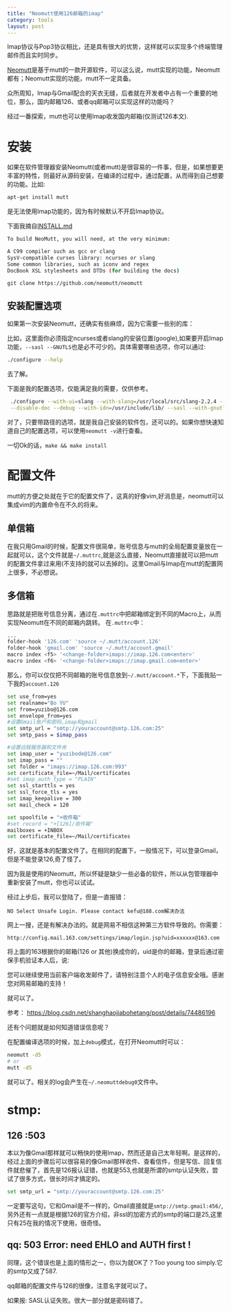 ```yaml
---
title: "Neomutt使用126邮箱的imap"
category: tools
layout: post
---
```


Imap协议与Pop3协议相比，还是具有很大的优势，这样就可以实现多个终端管理邮件而且实时同步。

[Neomutt](https://github.com/neomutt/neomutt)是基于mutt的一款开源软件，可以这么说，mutt实现的功能，Neomutt都有；Neomutt实现的功能，mutt不一定具备。

众所周知，Imap与Gmail配合的天衣无缝，后者就在开发者中占有一个重要的地位，那么，国内邮箱126、或者qq邮箱可以实现这样的功能吗？

经过一番探索，mutt也可以使用Imap收发国内邮箱(仅测试126本文).

# 安装
如果在软件管理器安装Neomutt(或者mutt)是很容易的一件事，但是，如果想要更丰富的特性，则最好从源码安装，在编译的过程中，通过配置，从而得到自己想要的功能。比如:

```bash
apt-get install mutt
```

是无法使用Imap功能的，因为有时候默认不开启Imap协议。

下面我摘自[INSTALL.md](https://github.com/neomutt/neomutt/blob/master/INSTALL.md)

```bash
To build NeoMutt, you will need, at the very minimum:

A C99 compiler such as gcc or clang
SysV-compatible curses library: ncurses or slang
Some common libraries, such as iconv and regex
DocBook XSL stylesheets and DTDs (for building the docs)
```

```git
git clone https://github.com/neomutt/neomutt
```

## 安装配置选项
如果第一次安装Neomutt，还确实有些麻烦，因为它需要一些别的库：


比如，这里面你必须指定ncurses或者slang的安装位置(google),如果要开启Imap功能，```--sasl --GNUTLS```也是必不可少的。具体需要哪些选项，你可以通过:

```bash
./configure --help
```

去了解。

下面是我的配置选项，仅能满足我的需要，仅供参考。

```bash
 ./configure --with-ui=slang --with-slang=/usr/local/src/slang-2.2.4 --with-ssl=/usr/lib/ssl/ \
 --disable-doc --debug --with-idn=/usr/include/lib/ --sasl --with-gnutls=/usr/include/gnutls/
```

对了，只要带路径的选项，就是我自己安装的软件包，还可以的。如果你想快速知道自己的配置选项，可以使用```neomutt -v```进行查看。

一切Ok的话，```make && make install```

# 配置文件
mutt的方便之处就在于它的配置文件了，这真的好像vim,好消息是，neomutt可以集成vim的内置命令在不久的将来。

## 单信箱
在我只用Gmail的时候，配置文件很简单，账号信息与mutt的全局配置变量放在一起就可以，这个文件就是```~/.muttrc```,就是这么直接，Neomutt直接就可以把mutt的配置文件拿过来用(不支持的就可以去掉的)。这里Gmail与Imap在mutt的配置网上很多，不必想说。

## 多信箱
思路就是把账号信息分离，通过在```.muttrc```中把邮箱绑定到不同的Macro上，从而实现Neomutt在不同的邮箱内跳转。
在```.muttrc```中：

```bash
...
folder-hook '126.com' 'source ~/.mutt/account.126'
folder-hook 'gmail.com' 'source ~/.mutt/account.gmail'
macro index <f5> '<change-folder>imaps://imap.126.com<enter>'
macro index <f6> '<change-folder>imaps://imap.gmail.com<enter>'
```

那么，你可以仅仅把不同邮箱的账号信息放到```~/.mutt/account.*```下，下面我贴一下我的``account.126``

```bash
set use_from=yes
set realname="Bo YU"
set from=yuzibo@126.com
set envelope_from=yes
#设置Gmail账户和密码,imap和gmail
set smtp_url = "smtp://youraccount@smtp.126.com:25"
set smtp_pass = $imap_pass

#设置远程服务器和文件夹
set imap_user = "yuzibode@126.com"
set imap_pass = ""
set folder = "imaps://imap.126.com:993"
set certificate_file=~/Mail/certificates
#set imap_auth_type = "PLAIN"
set ssl_starttls = yes
set ssl_force_tls = yes
set imap_keepalive = 300
set mail_check = 120

set spoolfile = "+收件箱"
#set record = "+[126]/收件箱"
mailboxes = +INBOX
set certificate_file=~/Mail/certificates
```

好，这就是基本的配置文件了。在相同的配置下，一般情况下，可以登录Gmail，但是不能登录126,奇了怪了。

因为我是使用的Neomutt，所以怀疑是缺少一些必备的软件，所以从包管理器中重新安装了mutt，你也可以试试。

经过上步后，我可以登陆了，但是一直报错：

	NO Select Unsafe Login. Please contact kefu@188.com解决办法

网上一搜，还是有解决办法的。就是网易不相信这种第三方软件导致的。你需要：

	http://config.mail.163.com/settings/imap/login.jsp?uid=xxxxxx@163.com

将上面的163根据你的邮箱(126 or 其他)换成你的，uid是你的邮箱，登录后通过密保手机验证本人后，说:

您可以继续使用当前客户端收发邮件了，请特别注意个人的电子信息安全哦。感谢您对网易邮箱的支持！

就可以了。

参考：
https://blog.csdn.net/shanghaojiabohetang/post/details/74486196

还有个问题就是如何知道错误信息呢？

在配置编译选项的时候，加上```debug```模式，在打开Neomutt时可以：

```bash
neomutt -d5
# or
mutt -d5
```
就可以了。相关的log会产生在```~/.neomuttdebug0```文件中。

# stmp:

## 126 :503
本以为像Gmail那样就可以畅快的使用Imap，然而还是自己太年轻啊。是这样的，经过上面的步骤后可以很容易的像Gmail那样收件、查看信件，但是写信、回复信件就悲催了，首先是126报认证错，也就是553,也就是所谓的smtp认证失败，尝试了很多方式，很长时间才搞定的。

```bash
set smtp_url = "smtp://youraccount@smtp.126.com:25"
```
一定要写这句，它和Gmail是不一样的，Gmail直接就是```smtp://smtp.gmail:456/```,另外还有一点就是根据126的官方介绍，非ssl的加密方式的smtp的端口是25,这里只有25在我的情况下使用，很奇怪。

## qq: 503 Error: need EHLO and AUTH first !
同理，这个错误也是上面的情形之一，你以为就OK了？Too young too simply.它的smtp又成了587.

qq邮箱的配置文件与126的很像，注意名字就可以了。

如果报: SASL认证失败。很大一部分就是密码错了。


